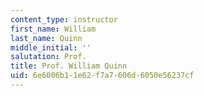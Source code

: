 ```yaml
---
content_type: instructor
first_name: William
last_name: Quinn
middle_initial: ''
salutation: Prof.
title: Prof. William Quinn
uid: 6e6006b1-1e62-f7a7-606d-6050e56237cf
---
```

